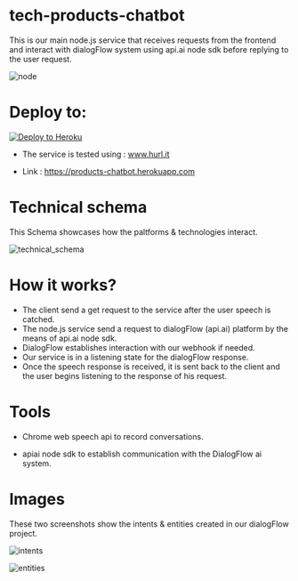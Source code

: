 # tech-products-chatbot


This is our main node.js service that receives requests from the frontend and interact with dialogFlow system using api.ai node sdk before
replying to the user request.

![node](https://user-images.githubusercontent.com/33251219/35193494-461d8a20-fe9b-11e7-8fb7-ab826ae9dd42.png)


# Deploy to:
[![Deploy to Heroku](https://www.herokucdn.com/deploy/button.svg)](https://heroku.com/deploy)

 

- The service is tested using : www.hurl.it

- Link : https://products-chatbot.herokuapp.com

# Technical schema

This Schema showcases how the paltforms & technologies interact.

![technical_schema](https://user-images.githubusercontent.com/33251219/35193973-fcda4f94-fea2-11e7-882f-2841fa33af9b.png)



# How it works?

- The client send a get request to the service after the user speech is catched.
- The node.js service send a request to dialogFlow (api.ai) platform by the means of api.ai node sdk.
- DialogFlow establishes interaction with our webhook if needed.
- Our service is in a listening state for the dialogFlow response.
- Once the speech response is received, it is sent back to the client and the user begins listening to the response of his request.

# Tools

- Chrome web speech api to record conversations.

- apiai node sdk to establish communication with the DialogFlow ai system.




# Images

 

These two screenshots show the intents & entities created in our dialogFlow project.

![intents](https://user-images.githubusercontent.com/33251219/35193970-f5a52dc0-fea2-11e7-8551-aad973170441.png)

![entities](https://user-images.githubusercontent.com/33251219/35193969-f531358c-fea2-11e7-99cd-55ec6b78e50d.png)

